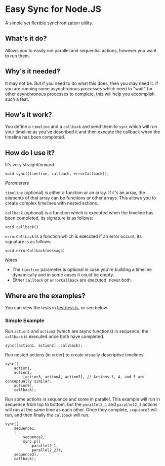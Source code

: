 # Easy Sync for Node.JS
A simple yet flexible synchronization utility.

## What's it do?
Allows you to easily run parallel and sequential actions, however you want to run them.

## Why's it needed?
It may not be. But if you need to do what this does, then you may need it. If you are running some asynchronous processes which need to "wait" for other asynchronous processes to complete, this will help you accomplish such a feat.

## How's it work?
You define a `timeline` and a `callback` and send them to `sync` which will run your timeline as you've described it and then execute the callback when the timeline has been completed.

## How do I use it?
It's very straightforward.

    void sync([timeline, callback, errorCallback]);

*Parameters*

`timeline` (optional) is either a function or an array. If it's an array, the elements of that array can be functions or other arrays. This allows you to create complex timelines with nested actions.

`callback` (optional) is a function which is executed when the timeline has been completed, its signature is as follows:

    void callback()

`errorCallback` is a function which is executed if an error occurs, its signature is as follows:

    void errorCallback(message)

*Notes*
- The `timeline` parameter is optional in case you're building a timeline dynamically and in some cases it could be empty.
- Either `callback` or `errorCallback` are executed, never both.

## Where are the examples?
You can view the tests in [test/test.js](https://github.com/QuantumConcepts/easy-sync/blob/master/test/test.js), or see below.

### Simple Example
Run `action1` and `action2` (which are async functions) in sequence, the `callback` is executed once both have completed.

    sync([action1, action2], callback);

Run nested actions (in order) to create visually descriptive timelines.

    sync([
        action1,
        action2,
            [action3, action4, action5], // Actions 3, 4, and 5 are conceptually similar.
        action6],
        callback);

Run some actions in sequence and some in parallel. This example will run in sequence from top to bottom, but the `parallel2_1` and `parallel2_2` actions will run at the same time as each other. Once they complete, `sequence3` will run, and then finally the `callback` will run.

    sync([
        sequence1,
        [
            sequence2,
            sync.p([
                parallel2_1,
                parallel2_2]),
        sequence3],
        callback);
